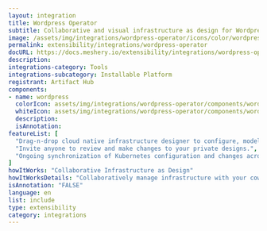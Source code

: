 ```yaml
---
layout: integration
title: Wordpress Operator
subtitle: Collaborative and visual infrastructure as design for Wordpress Operator
image: /assets/img/integrations/wordpress-operator/icons/color/wordpress-operator-color.svg
permalink: extensibility/integrations/wordpress-operator
docURL: https://docs.meshery.io/extensibility/integrations/wordpress-operator
description: 
integrations-category: Tools
integrations-subcategory: Installable Platform
registrant: Artifact Hub
components: 
- name: wordpress
  colorIcon: assets/img/integrations/wordpress-operator/components/wordpress/icons/color/wordpress-color.svg
  whiteIcon: assets/img/integrations/wordpress-operator/components/wordpress/icons/white/wordpress-white.svg
  description: 
  isAnnotation: 
featureList: [
  "Drag-n-drop cloud native infrastructure designer to configure, model, and deploy your workloads.",
  "Invite anyone to review and make changes to your private designs.",
  "Ongoing synchronization of Kubernetes configuration and changes across any number of clusters."
]
howItWorks: "Collaborative Infrastructure as Design"
howItWorksDetails: "Collaboratively manage infrastructure with your coworkers synchronously sharing the same designs."
isAnnotation: "FALSE"
language: en
list: include
type: extensibility
category: integrations
---
```

